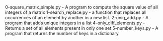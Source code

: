 0-square_matrix_simple.py - A program to compute the square value of all integers of a matrix
1-search_replace.py -  a function that replaces all occurrences of an element by another in a new list.
2-uniq_add.py - A program that adds unique integers in a list
4-only_diff_elements.py - Returns a set of all elements present in only one set
5-number_keys.py - A program that returns the number of keys in a dictionary

